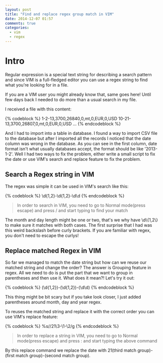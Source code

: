 ```yaml
---
layout: post
title: "Find and replace regex group match in VIM"
date: 2014-12-07 01:57
comments: true
categories:
  - vim
  - regex
---
```


# Intro
Regular expression is a special text string for describing a search pattern and since VIM is a full-fledged editor you can use a regex string to find what you're looking for in a file.

If you are a VIM user you might already know that, same goes here! Until few days back I needed to do more than a usual search in my file.

I received a file with this content:

{% codeblock %}
1-2-13,3700,26840,0,mt,0,EUR,0,USD
10-21-13,3700,26807,0,mt,0,EUR,0,USD
...
{% endcodeblock %}

And I had to import into a table in database. I found a way to import CSV file to the database but after I imported all the records I noticed that the date column was wrong in the database. As you can see in the first column, date format isn't what usually databases accept, the format should be like '2013-1-2'. Well I had two ways to fix the problem, either write a small script to fix the date or use VIM's search and replace feature to fix the problem.

<!-- more -->

## Search a Regex string in VIM
The regex was simple it can be used in VIM's search like this:

{% codeblock %}
\d\{1,2\}-\d\{1,2\}-\d\d
{% endcodeblock %}

> In order to search in VIM, you need to go to Normal mode(press escape) and press / and start typing to find your match

The month and day length might be one or two, that's we why have \d\\{1,2\\} to make sure it matches with both cases. The first surprise that I had was this weird backslash before curly brackets. If you are familiar with regex, you don't need to escape the curlys!


## Replace matched Regex in VIM
So far we managed to match the date string but how can we reuse our matched string and change the order? The answer is Grouping feature in regex. All we need to do is put the part that we want to group in parentheses and then use it. What does it mean?! Let's try it out:

{% codeblock %}
\(\d\{1,2\}\)-\(\d\{1,2\}\)-\(\d\d\)
{% endcodeblock %}

This thing might be bit scary but if you take look closer, I just added parentheses around month, day and year regex.

To reuses the matched string and replace it with the correct order you can use VIM's replace feature:

{% codeblock %}
%s//21\3-\1-\2/g
{% endcodeblock %}

> In order to replace a string in VIM, you need to go to Normal mode(press escape) and press : and start typing the above command

By this replace command we replace the date with 21(third match group)-(first match group)-(second match group).
